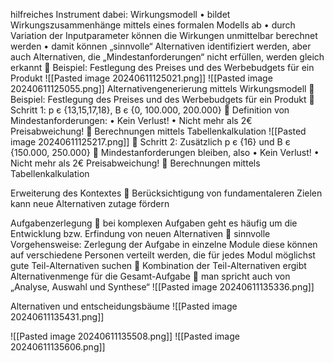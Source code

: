 hilfreiches Instrument dabei: Wirkungsmodell
• bildet Wirkungszusammenhänge mittels eines formalen Modells ab
• durch Variation der Inputparameter können die Wirkungen unmittelbar
berechnet werden
• damit können „sinnvolle“ Alternativen identifiziert werden, aber auch
Alternativen, die „Mindestanforderungen“ nicht erfüllen, werden gleich erkannt
 Beispiel: Festlegung des Preises und des Werbebudgets für ein Produkt
![[Pasted image 20240611125021.png]]
![[Pasted image 20240611125055.png]]
Alternativengenerierung mittels Wirkungsmodell
 Beispiel: Festlegung des Preises und des Werbebudgets für ein Produkt
 Schritt 1: p є {13,15,17,18}, B є {0, 100.000, 200.000}
 Definition von Mindestanforderungen:
• Kein Verlust!
• Nicht mehr als 2€ Preisabweichung!
 Berechnungen mittels Tabellenkalkulation
![[Pasted image 20240611125217.png]]
 Schritt 2: Zusätzlich p є {16} und B є {150.000, 250.000}
 Mindestanforderungen bleiben, also
• Kein Verlust!
• Nicht mehr als 2€ Preisabweichung!
 Berechnungen mittels Tabellenkalkulation

Erweiterung des Kontextes
 Berücksichtigung von fundamentaleren Zielen kann neue Alternativen
zutage fördern

Aufgabenzerlegung
 bei komplexen Aufgaben geht es häufig um die Entwicklung bzw. Erfindung
von neuen Alternativen
 sinnvolle Vorgehensweise: Zerlegung der Aufgabe in einzelne Module diese
können auf verschiedene Personen verteilt werden, die für jedes Modul
möglichst gute Teil-Alternativen suchen
 Kombination der Teil-Alternativen ergibt Alternativenmenge für die
Gesamt-Aufgabe
 man spricht auch von „Analyse, Auswahl und Synthese“
![[Pasted image 20240611135336.png]]


Alternativen und entscheidungsbäume
![[Pasted image 20240611135431.png]]

![[Pasted image 20240611135508.png]]
![[Pasted image 20240611135606.png]]
